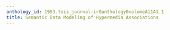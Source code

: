 ```yaml
---
anthology_id: 1993.tois_journal-ir0anthology0volumeA11A1.1
title: Semantic Data Modeling of Hypermedia Associations
---
```

